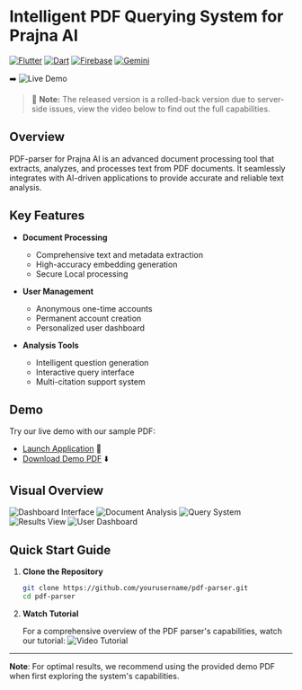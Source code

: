# Intelligent PDF Querying System for Prajna AI
[![Flutter](https://img.shields.io/badge/Flutter-02569B?style=for-the-badge&logo=flutter&logoColor=white)](https://flutter.dev/)
[![Dart](https://img.shields.io/badge/Dart-0175C2?style=for-the-badge&logo=dart&logoColor=white)](https://dart.dev/)
[![Firebase](https://img.shields.io/badge/Firebase-FFCA28?style=for-the-badge&logo=firebase&logoColor=black)](https://firebase.google.com/)
[![Gemini](https://img.shields.io/badge/Gemini-8E75B2?style=for-the-badge&logo=google&logoColor=white)](https://deepmind.google/technologies/gemini/)

➡️ ![Live Demo](https://pdf-parser-88393.web.app)

> :memo: **Note:** The released version is a rolled-back version due to server-side issues, view the video below to find out the full capabilities.

## Overview

PDF-parser for Prajna AI is an advanced document processing tool that extracts, analyzes, and processes text from PDF documents. It seamlessly integrates with AI-driven applications to provide accurate and reliable text analysis.

## Key Features

- **Document Processing**
  - Comprehensive text and metadata extraction
  - High-accuracy embedding generation
  - Secure Local processing

- **User Management**
  - Anonymous one-time accounts
  - Permanent account creation
  - Personalized user dashboard

- **Analysis Tools**
  - Intelligent question generation
  - Interactive query interface
  - Multi-citation support system

## Demo

Try our live demo with our sample PDF:
- [Launch Application](https://pdf-parser-88393.web.app) 🚀
- [Download Demo PDF](https://raw.githubusercontent.com/RishiAhuja/PDF-parser/refs/heads/main/test.pdf) ⬇️

## Visual Overview

![Dashboard Interface](https://raw.githubusercontent.com/RishiAhuja/PDF-parser/refs/heads/main/assets/1.png)
![Document Analysis](https://raw.githubusercontent.com/RishiAhuja/PDF-parser/refs/heads/main/assets/2.png)
![Query System](https://raw.githubusercontent.com/RishiAhuja/PDF-parser/refs/heads/main/assets/3.png)
![Results View](https://raw.githubusercontent.com/RishiAhuja/PDF-parser/refs/heads/main/assets/4.png)
![User Dashboard](https://raw.githubusercontent.com/RishiAhuja/PDF-parser/refs/heads/main/assets/5.png)

## Quick Start Guide

1. **Clone the Repository**
   ```bash
   git clone https://github.com/yourusername/pdf-parser.git
   cd pdf-parser
   ```

2. **Watch Tutorial**
   
   For a comprehensive overview of the PDF parser's capabilities, watch our tutorial:
   ![Video Tutorial](https://youtu.be/ydlOXu-8uQg)

---

**Note**: For optimal results, we recommend using the provided demo PDF when first exploring the system's capabilities.
